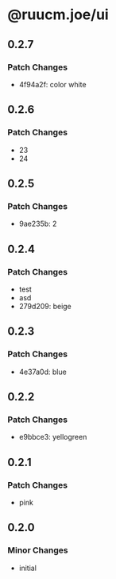 # @ruucm.joe/ui

## 0.2.7

### Patch Changes

- 4f94a2f: color white

## 0.2.6

### Patch Changes

- 23
- 24

## 0.2.5

### Patch Changes

- 9ae235b: 2

## 0.2.4

### Patch Changes

- test
- asd
- 279d209: beige

## 0.2.3

### Patch Changes

- 4e37a0d: blue

## 0.2.2

### Patch Changes

- e9bbce3: yellogreen

## 0.2.1

### Patch Changes

- pink

## 0.2.0

### Minor Changes

- initial
